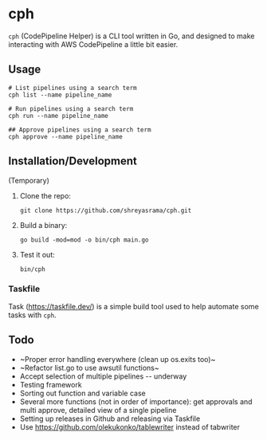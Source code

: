# cph
`cph` (CodePipeline Helper) is a CLI tool written in Go, and designed to make interacting with AWS CodePipeline a little bit easier.

## Usage
```
# List pipelines using a search term
cph list --name pipeline_name

# Run pipelines using a search term
cph run --name pipeline_name

## Approve pipelines using a search term
cph approve --name pipeline_name
```

## Installation/Development
(Temporary)
1. Clone the repo:

    `git clone https://github.com/shreyasrama/cph.git`

1. Build a binary:

    `go build -mod=mod -o bin/cph main.go`

1. Test it out:

    `bin/cph`

### Taskfile
Task (https://taskfile.dev/) is a simple build tool used to help automate some tasks with `cph`.

## Todo
- ~Proper error handling everywhere (clean up os.exits too)~
- ~Refactor list.go to use awsutil functions~
- Accept selection of multiple pipelines -- underway
- Testing framework
- Sorting out function and variable case
- Several more functions (not in order of importance): get approvals and multi approve, detailed view of a single pipeline
- Setting up releases in Github and releasing via Taskfile
- Use https://github.com/olekukonko/tablewriter instead of tabwriter

